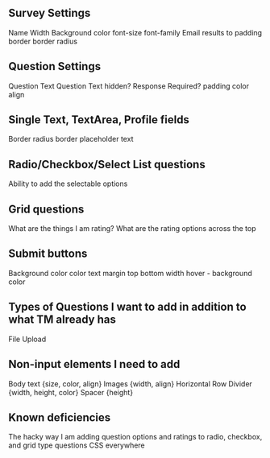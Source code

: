 ## Survey Settings
Name
Width
Background color
font-size
font-family
Email results to
padding
border
border radius

## Question Settings
Question Text
Question Text hidden?
Response Required?
padding
color
align

## Single Text, TextArea, Profile fields
Border radius
border
placeholder text

<!-- I may remove profile field type questions from the app entirely -->
<!-- ## Profile fields question
Which profile fields to include?
If email address is unknown, add as subscriber? -->

## Radio/Checkbox/Select List questions
Ability to add the selectable options
<!-- For checkbox question, is the option prechecked? -->

## Grid questions
What are the things I am rating?
What are the rating options across the top

## Submit buttons
Background color
color
text
margin top bottom
width
hover - background color

## Types of Questions I want to add in addition to what TM already has
File Upload

## Non-input elements I need to add
Body text {size, color, align}
Images {width, align}
Horizontal Row Divider {width, height, color}
Spacer {height}

## Known deficiencies
The hacky way I am adding question options and ratings to radio, checkbox, and grid type questions
CSS everywhere